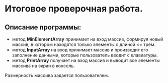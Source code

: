 # Итоговое проверочная работа.

## Описание программы:

* метод **MinElementArray** принимает на вход массив, формируя новый массив, в котором находятся только элементы с длиной <= трём.
* метод **InputArray** на вход принимает массив и производит его заполнение данными, которые пользователь вводит с клавиатуры.
* метод **PrintArray** получает на вход массив и выводит все элементы массива на экран в консоль.

Размерность массива задается пользователем.